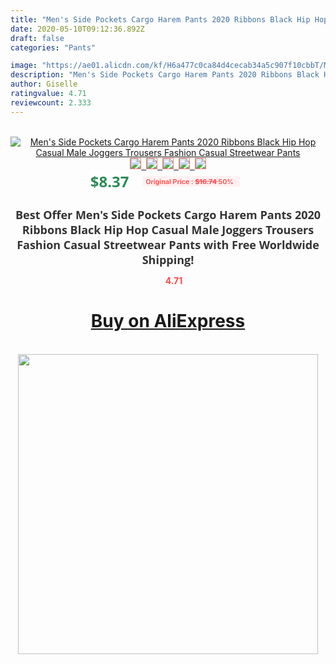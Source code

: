 ```yaml
---
title: "Men's Side Pockets Cargo Harem Pants 2020 Ribbons Black Hip Hop Casual Male Joggers Trousers Fashion Casual Streetwear Pants"
date: 2020-05-10T09:12:36.892Z
draft: false
categories: "Pants"

image: "https://ae01.alicdn.com/kf/H6a477c0ca84d4cecab34a5c907f10cbbT/Men-s-Side-Pockets-Cargo-Harem-Pants-2020-Ribbons-Black-Hip-Hop-Casual-Male-Joggers-Trousers.jpg"
description: "Men's Side Pockets Cargo Harem Pants 2020 Ribbons Black Hip Hop Casual Male Joggers Trousers Fashion Casual Streetwear Pants"
author: Giselle
ratingvalue: 4.71
reviewcount: 2.333
---
```

<br>
<div style="text-align: center;">
<a href="https://s.click.aliexpress.com/e/_AE1VLP" target="_blank" rel="nofollow noopener noreferrer"><img alt="Men's Side Pockets Cargo Harem Pants 2020 Ribbons Black Hip Hop Casual Male Joggers Trousers Fashion Casual Streetwear Pants" class="magnifier-image" src="https://ae01.alicdn.com/kf/H6a477c0ca84d4cecab34a5c907f10cbbT/Men-s-Side-Pockets-Cargo-Harem-Pants-2020-Ribbons-Black-Hip-Hop-Casual-Male-Joggers-Trousers.jpg_640x640.jpg">
<br>
<img style="border:1px solid salmon" src="https://ae01.alicdn.com/kf/H6a477c0ca84d4cecab34a5c907f10cbbT/Men-s-Side-Pockets-Cargo-Harem-Pants-2020-Ribbons-Black-Hip-Hop-Casual-Male-Joggers-Trousers.jpg_120x120.jpg">&nbsp;&nbsp;<img style="border:1px solid salmon" src="https://ae01.alicdn.com/kf/H2c49ce6b5a6f4b1083b1e734be4c94125/Men-s-Side-Pockets-Cargo-Harem-Pants-2020-Ribbons-Black-Hip-Hop-Casual-Male-Joggers-Trousers.jpg_120x120.jpg">&nbsp;&nbsp;<img style="border:1px solid salmon" src="https://ae01.alicdn.com/kf/H32f85a1cf4ac4d4b99df668eaeb0e906s/Men-s-Side-Pockets-Cargo-Harem-Pants-2020-Ribbons-Black-Hip-Hop-Casual-Male-Joggers-Trousers.jpg_120x120.jpg">&nbsp;&nbsp;<img style="border:1px solid salmon" src="https://ae01.alicdn.com/kf/H60aca8e18a6b41a09f3c96da64b4c6c6r/Men-s-Side-Pockets-Cargo-Harem-Pants-2020-Ribbons-Black-Hip-Hop-Casual-Male-Joggers-Trousers.jpg_120x120.jpg">&nbsp;&nbsp;<img style="border:1px solid salmon" src="https://ae01.alicdn.com/kf/H8f3665c9b8734d2292103a0ccc064ad1x/Men-s-Side-Pockets-Cargo-Harem-Pants-2020-Ribbons-Black-Hip-Hop-Casual-Male-Joggers-Trousers.jpg_120x120.jpg"></a></div><br0>
<div style="text-align: center;"><span style="background-color: white; border: 0px; box-sizing: border-box; color: seagreen; display: inline-block; font-family: &quot;open sans&quot; , &quot;arial&quot; , &quot;helvetica&quot; , sans-serif , &quot;heiti&quot;; font-size: 24px; font-stretch: inherit; font-weight: 700; line-height: inherit; margin: 0px 10px 0px 0px; padding: 0px; vertical-align: middle;">$8.37 </span>
<span style="background: rgb(255 , 241 , 241); border-radius: 3px; border: 0px; box-sizing: border-box; color: #ff4747; display: inline-block; font-family: inherit; font-size: 12px; font-stretch: inherit; font-style: inherit; font-variant: inherit; font-weight: 600; line-height: inherit; margin: 0px; padding: 2px 5px; transform: scale(0.9); vertical-align: middle;">Original Price : <b style="text-decoration: line-through;">$16.74 </b> 50%&nbsp;&nbsp;</span></div>
<h1 style="color: #333333; display: inline-block; font-family: &quot;open sans&quot; , &quot;arial&quot; , &quot;helvetica&quot; , sans-serif , &quot;heiti&quot;; font-size: 18px; font-stretch: inherit; font-weight: 700; text-align: center;">Best Offer Men's Side Pockets Cargo Harem Pants 2020 Ribbons Black Hip Hop Casual Male Joggers Trousers Fashion Casual Streetwear Pants with Free Worldwide Shipping!</h1>
<div style="color: #ff4747; text-align: center;">
<img src="https://4.bp.blogspot.com/-M0ZcTcb-5uY/XleCXlxnR4I/AAAAAAAAAEc/OrjgMkXV1oMQFaCRZj5HQwOCBcu3w1FegCPcBGAYYCw/s1600/star.png" style="height: 15px;">&nbsp;<b>4.71</b></div>
<div class="button_cont" align="center"><a class="buynow_a" href="https://s.click.aliexpress.com/e/_AE1VLP" target="_blank" rel="nofollow noopener noreferrer"><H1>Buy on AliExpress</H1></a></div><br>
<div class="separator" style="clear: both; text-align: center;">
<img src="https://lh3.googleusercontent.com/-pTy5HemUv9M/XlePHvY0dAI/AAAAAAAAAE4/0nX5iRUoIWY8eMW9Dpxeirr157OZliDIgCLcBGAsYHQ/s1600/badge.gif" width="480">
</div>
